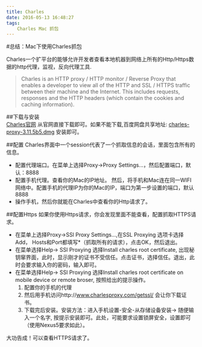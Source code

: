 ```yaml
---
title: Charles
date: 2016-05-13 16:48:27
tags: 
	Charles Mac 抓包
---
```


#总结：Mac下使用Charles抓包

Charles一个扩平台的能够允许开发者查看本地机器到网络上所有的Http/Https数据的http代理，监视，反向代理工具.

> Charles is an HTTP proxy / HTTP monitor / Reverse Proxy that enables a developer to view all of the HTTP and SSL / HTTPS traffic between their machine and the Internet. This includes requests, responses and the HTTP headers (which contain the cookies and caching information).

##下载与安装  
 [Charles官网](https://www.charlesproxy.com/) 从官网直接下载即可。如果不能下载,百度网盘共享地址: [charles-proxy-3.11.5b5.dmg](https://pan.baidu.com/s/1bp2rNiB)
安装即可。

##配置
Charles界面中一个session代表了一个抓取信息的会话，里面包含所有的信息。
   
* 配置代理端口。在菜单上选择Proxy->Proxy Settings...，然后配置端口，默认：8888
* 配置手机代理。查看你的Mac的IP地址。 然后，将手机和Mac连在同一WIFI网络中。配置手机的代理IP为你的Mac的IP，端口为第一步设置的端口，默认8888
* 操作手机，然后你就能在Charles中查看你的Http请求了。

##配置Https
如果你使用Https请求，你会发现里面不能查看，配置抓取HTTPS请求。

* 在菜单上选择Proxy->SSl Proxy Settings...,在SSL Proxying 选项卡选择Add， Hosts和Port都填写*（抓取所有的请求），点击OK，然后退出。
* 在菜单选择Help-> SSl Proxying 选择Install charles root certificate, 出现秘钥窜界面，此时，显示刚才的证书不受信任。点击证书，选择信任。退出，此时会要求输入你的密码，输入即可。
* 在菜单选择Help-> SSl Proxying 选择Install charles root certificate on mobile device or remote broser, 按照给出的提示操作。
    1. 配置你的手机的代理 
    2. 然后用手机访问http://www.charlesproxy.com/getssl/ 会让你下载证书。
    3. 下载完后安装。安装方法：进入手机设置-安全-从存储设备安装-> 随便输入一个名字, 按提示安装即可。此处，可能要求设置锁屏安全，设置即可（使用Nexus5要求如此）。

大功告成！可以查看HTTPS请求了。
